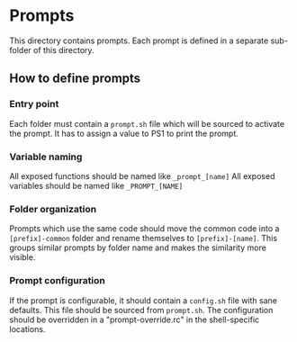 # Prompts
This directory contains prompts. Each prompt is defined in a separate sub-folder of this directory.

## How to define prompts
### Entry point
Each folder must contain a `prompt.sh` file which will be sourced to activate the prompt. It has to assign a value to PS1 to print the prompt.

### Variable naming
All exposed functions should be named like `_prompt_[name]`
All exposed variables should be named like `_PROMPT_[NAME]`

### Folder organization
Prompts which use the same code should move the common code into a `[prefix]-common` folder and rename themselves to `[prefix]-[name]`. This groups similar prompts by folder name and makes the similarity more visible.

### Prompt configuration
If the prompt is configurable, it should contain a `config.sh` file with sane defaults. This file should be sourced from `prompt.sh`. The configuration should be overridden in a "prompt-override.<shell>rc" in the shell-specific locations.
